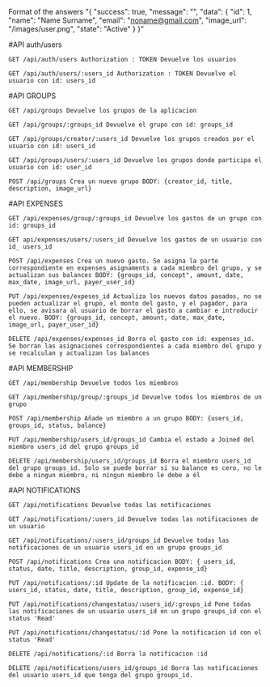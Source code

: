 Format of the answers 
"{
  "success": true,
  "message": "",
  "data": {
    "id": 1,
    "name": "Name Surname",
    "email": "noname@gmail.com",
    "image_url": "/images/user.png",
    "state": "Active"
  }
}"

#API auth/users

    GET /api/auth/users Authorization : TOKEN Devuelve los usuarios

    GET /api/auth/users/:users_id Authorization : TOKEN Devuelve el usuario con id: users_id

#API GROUPS

    GET /api/groups Devuelve los grupos de la aplicacion

    GET /api/groups/:groups_id Devuelve el grupo con id: groups_id

    GET /api/groups/creator/:users_id Devuelve los grupos creados por el usuario con id: users_id

    GET /api/groups/users/:users_id Devuelve los grupos donde participa el usuario con id: user_id

    POST /api/groups Crea un nuevo grupo BODY: {creator_id, title, description, image_url}

#API EXPENSES

    GET /api/expenses/group/:groups_id Devuelve los gastos de un grupo con id: groups_id

    GET api/expenses/users/:users_id Devuelve los gastos de un usuario con id_ users_id

    POST /api/expenses Crea un nuevo gasto. Se asigna la parte correspondiente en expenses_asignaments a cada miembro del grupo, y se actualizan sus balances BODY: {groups_id, concept", amount, date, max_date, image_url, payer_user_id}

    PUT /api/expenses/expeses_id Actualiza los nuevos datos pasados, no se pueden actualizar el grupo, el monto del gasto, y el pagador, para ello, se avisara al usuario de borrar el gasto a cambiar e introducir el nuevo. BODY: {groups_id, concept, amount, date, max_date, image_url, payer_user_id}

    DELETE /api/expenses/expenses_id Borra el gasto con id: expenses_id. Se borran las asignaciones correspondientes a cada miembro del grupo y se recalculan y actualizan los balances

#API MEMBERSHIP

    GET /api/membership Devuelve todos los miembros

    GET /api/membership/group/:groups_id Devuelve todos los miembros de un grupo

    POST /api/membership Añade un miembro a un grupo BODY: {users_id, groups_id, status, balance}

    PUT /api/membership/users_id/groups_id Cambia el estado a Joined del miembro users_id del grupo groups_id

    DELETE /api/membership/users_id/groups_id Borra el miembro users_id del grupo groups_id. Solo se puede borrar si su balance es cero, no le debe a ningun miembro, ni ningun miembro le debe a él

#API NOTIFICATIONS

    GET /api/notifications Devuelve todas las notificaciones

    GET /api/notifications/:users_id Devuelve todas las notificaciones de un usuario

    GET /api/notifications/:users_id/groups_id Devuelve todas las notificaciones de un usuario users_id en un grupo groups_id

    POST /api/notifications Crea una notificacion BODY: { users_id, status, date, title, description, group_id, expense_id}

    PUT /api/notifications/:id Update de la notificacion :id. BODY: { users_id, status, date, title, description, group_id, expense_id}

    PUT /api/notifications/changestatus/:users_id/:groups_id Pone todas las notificaciones de un usuario users_id en un grupo groups_id con el status 'Read'

    PUT /api/notifications/changestatus/:id Pone la notificacion id con el status 'Read'

    DELETE /api/notifications/:id Borra la notificacion :id
   
    DELETE /api/notifications/users_id/groups_id Borra las notificaciones del usuario users_id que tenga del grupo groups_id.



